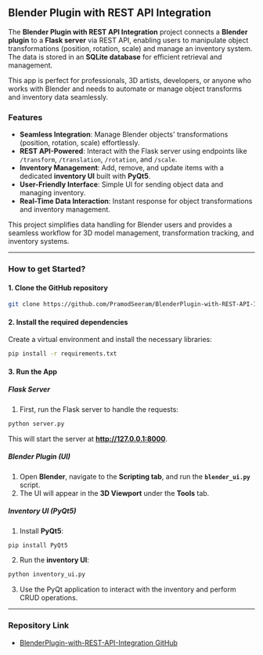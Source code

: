 ## **Blender Plugin with REST API Integration**

The **Blender Plugin with REST API Integration** project connects a **Blender plugin** to a **Flask server** via REST API, enabling users to manipulate object transformations (position, rotation, scale) and manage an inventory system. The data is stored in an **SQLite database** for efficient retrieval and management.

This app is perfect for professionals, 3D artists, developers, or anyone who works with Blender and needs to automate or manage object transforms and inventory data seamlessly.

### **Features**

- **Seamless Integration**: Manage Blender objects' transformations (position, rotation, scale) effortlessly.
- **REST API-Powered**: Interact with the Flask server using endpoints like `/transform`, `/translation`, `/rotation`, and `/scale`.
- **Inventory Management**: Add, remove, and update items with a dedicated **inventory UI** built with **PyQt5**.
- **User-Friendly Interface**: Simple UI for sending object data and managing inventory.
- **Real-Time Data Interaction**: Instant response for object transformations and inventory management.

This project simplifies data handling for Blender users and provides a seamless workflow for 3D model management, transformation tracking, and inventory systems.

---

### **How to get Started?**

#### **1. Clone the GitHub repository**
```bash
git clone https://github.com/PramodSeeram/BlenderPlugin-with-REST-API-Integration.git
```

#### **2. Install the required dependencies**

Create a virtual environment and install the necessary libraries:
```bash
pip install -r requirements.txt
```

#### **3. Run the App**

##### **Flask Server**
1. First, run the Flask server to handle the requests:
```bash
python server.py
```
This will start the server at **http://127.0.0.1:8000**.

##### **Blender Plugin (UI)**
1. Open **Blender**, navigate to the **Scripting tab**, and run the **`blender_ui.py`** script. 
2. The UI will appear in the **3D Viewport** under the **Tools** tab.

##### **Inventory UI (PyQt5)**
1. Install **PyQt5**:
```bash
pip install PyQt5
```
2. Run the **inventory UI**:
```bash
python inventory_ui.py
```
3. Use the PyQt application to interact with the inventory and perform CRUD operations.

---

### **Repository Link**
- [BlenderPlugin-with-REST-API-Integration GitHub](https://github.com/PramodSeeram/BlenderPlugin-with-REST-API-Integration.git)
